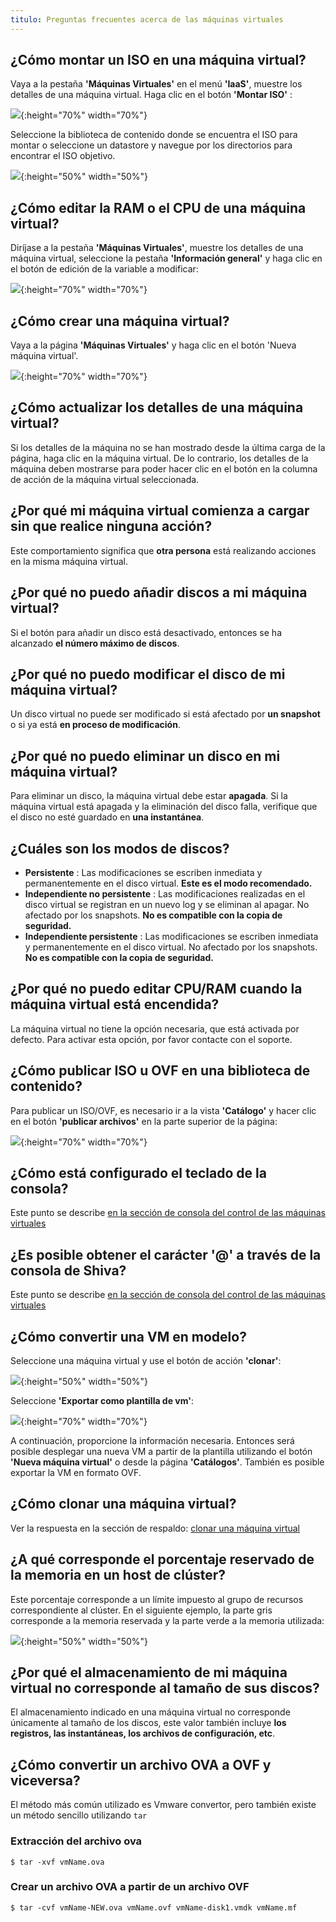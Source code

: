 ```yaml
---
titulo: Preguntas frecuentes acerca de las máquinas virtuales
---
```


## ¿Cómo montar un ISO en una máquina virtual?
Vaya a la pestaña __'Máquinas Virtuales'__ en el menú __'IaaS'__, muestre los detalles de una máquina virtual. Haga clic en el botón __'Montar ISO'__ :

![](images/vm_iso_001.jpg){:height="70%" width="70%"}

Seleccione la biblioteca de contenido donde se encuentra el ISO para montar o seleccione un datastore y navegue por los directorios para encontrar el ISO objetivo.

![](images/vm_iso_002.jpg){:height="50%" width="50%"} 

## ¿Cómo editar la RAM o el CPU de una máquina virtual?
Diríjase a la pestaña __'Máquinas Virtuales'__, muestre los detalles de una máquina virtual, 
seleccione la pestaña __'Información general'__ y haga clic en el botón de edición de la variable a modificar:

![](images/vm_edit_001.jpg){:height="70%" width="70%"} 

## ¿Cómo crear una máquina virtual?

Vaya a la página __'Máquinas Virtuales'__ y haga clic en el botón 'Nueva máquina virtual'.

![](images/vm_edit_002.jpg){:height="70%" width="70%"}

## ¿Cómo actualizar los detalles de una máquina virtual?
Si los detalles de la máquina no se han mostrado desde la última carga de la página, haga clic en la máquina virtual.
De lo contrario, los detalles de la máquina deben mostrarse para poder hacer clic en el botón en la columna de acción de la máquina virtual seleccionada.

## ¿Por qué mi máquina virtual comienza a cargar sin que realice ninguna acción?
Este comportamiento significa que __otra persona__ está realizando acciones en la misma máquina virtual.

## ¿Por qué no puedo añadir discos a mi máquina virtual?
Si el botón para añadir un disco está desactivado, entonces se ha alcanzado __el número máximo de discos__.

## ¿Por qué no puedo modificar el disco de mi máquina virtual?

Un disco virtual no puede ser modificado si está afectado por __un snapshot__ o si ya está __en proceso de modificación__.

## ¿Por qué no puedo eliminar un disco en mi máquina virtual?
Para eliminar un disco, la máquina virtual debe estar __apagada__. Si la máquina virtual está apagada y 
la eliminación del disco falla, verifique que el disco no esté guardado en __una instantánea__.

## ¿Cuáles son los modos de discos?
- __Persistente__ : Las modificaciones se escriben inmediata y permanentemente en el disco virtual. **Este es el modo recomendado.**
- __Independiente no persistente__ : Las modificaciones realizadas en el disco virtual se registran en un nuevo log y se eliminan al apagar. No afectado por los snapshots. **No es compatible con la copia de seguridad.**
- __Independiente persistente__ : Las modificaciones se escriben inmediata y permanentemente en el disco virtual. No afectado por los snapshots. **No es compatible con la copia de seguridad.**

## ¿Por qué no puedo editar CPU/RAM cuando la máquina virtual está encendida?
La máquina virtual no tiene la opción necesaria, que está activada por defecto. Para activar esta opción, por favor contacte con el soporte.

## ¿Cómo publicar ISO u OVF en una biblioteca de contenido?
Para publicar un ISO/OVF, es necesario ir a la vista __'Catálogo'__ y hacer clic en el botón __'publicar archivos'__ en la parte superior de la página:

![](images/vm_cat_001.jpg){:height="70%" width="70%"}

## ¿Cómo está configurado el teclado de la consola?
Este punto se describe [en la sección de consola del control de las máquinas virtuales](../../../iaas/compute.md#console-de-una-máquina-virtual)

## ¿Es posible obtener el carácter '@' a través de la consola de Shiva?
Este punto se describe [en la sección de consola del control de las máquinas virtuales](../../../iaas/compute.md#console-de-una-máquina-virtual)

## ¿Cómo convertir una VM en modelo?
Seleccione una máquina virtual y use el botón de acción __'clonar'__:

![](images/vm_template_002.jpg){:height="50%" width="50%"} 

Seleccione __'Exportar como plantilla de vm'__:

![](images/vm_template_001.png){:height="70%" width="70%"} 

A continuación, proporcione la información necesaria. Entonces será posible desplegar una nueva VM a partir de la plantilla utilizando el botón __'Nueva máquina virtual'__ o desde la página __'Catálogos'__. También es posible exportar la VM en formato OVF.

## ¿Cómo clonar una máquina virtual?
Ver la respuesta en la sección de respaldo: [clonar una máquina virtual](../backup/backup.md)

## ¿A qué corresponde el porcentaje reservado de la memoria en un host de clúster?

Este porcentaje corresponde a un límite impuesto al grupo de recursos correspondiente al clúster.
En el siguiente ejemplo, la parte gris corresponde a la memoria reservada y la parte verde a la memoria utilizada:

![](images/vm_ballooning.png){:height="50%" width="50%"} 

## ¿Por qué el almacenamiento de mi máquina virtual no corresponde al tamaño de sus discos?

El almacenamiento indicado en una máquina virtual no corresponde únicamente al tamaño de los discos,
este valor también incluye __los registros, las instantáneas, los archivos de configuración, etc__.

## ¿Cómo convertir un archivo OVA a OVF y viceversa?
El método más común utilizado es Vmware convertor, pero también existe un método sencillo utilizando ```tar```

### Extracción del archivo ova
```
$ tar -xvf vmName.ova
```

### Crear un archivo OVA a partir de un archivo OVF
```
$ tar -cvf vmName-NEW.ova vmName.ovf vmName-disk1.vmdk vmName.mf

```